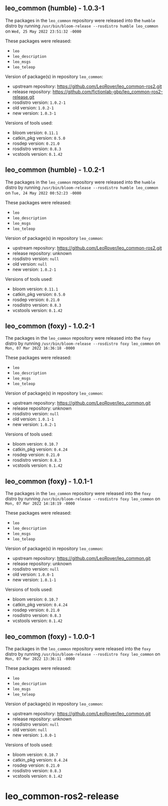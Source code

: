 ## leo_common (humble) - 1.0.3-1

The packages in the `leo_common` repository were released into the `humble` distro by running `/usr/bin/bloom-release --rosdistro humble leo_common` on `Wed, 25 May 2022 23:51:32 -0000`

These packages were released:
- `leo`
- `leo_description`
- `leo_msgs`
- `leo_teleop`

Version of package(s) in repository `leo_common`:

- upstream repository: https://github.com/LeoRover/leo_common-ros2.git
- release repository: https://github.com/fictionlab-gbp/leo_common-ros2-release.git
- rosdistro version: `1.0.2-1`
- old version: `1.0.2-1`
- new version: `1.0.3-1`

Versions of tools used:

- bloom version: `0.11.1`
- catkin_pkg version: `0.5.0`
- rosdep version: `0.21.0`
- rosdistro version: `0.8.3`
- vcstools version: `0.1.42`


## leo_common (humble) - 1.0.2-1

The packages in the `leo_common` repository were released into the `humble` distro by running `/usr/bin/bloom-release --rosdistro humble leo_common` on `Tue, 24 May 2022 00:52:23 -0000`

These packages were released:
- `leo`
- `leo_description`
- `leo_msgs`
- `leo_teleop`

Version of package(s) in repository `leo_common`:

- upstream repository: https://github.com/LeoRover/leo_common-ros2.git
- release repository: unknown
- rosdistro version: `null`
- old version: `null`
- new version: `1.0.2-1`

Versions of tools used:

- bloom version: `0.11.1`
- catkin_pkg version: `0.5.0`
- rosdep version: `0.21.0`
- rosdistro version: `0.8.3`
- vcstools version: `0.1.42`


## leo_common (foxy) - 1.0.2-1

The packages in the `leo_common` repository were released into the `foxy` distro by running `/usr/bin/bloom-release --rosdistro foxy leo_common` on `Mon, 07 Mar 2022 16:36:18 -0000`

These packages were released:
- `leo`
- `leo_description`
- `leo_msgs`
- `leo_teleop`

Version of package(s) in repository `leo_common`:

- upstream repository: https://github.com/LeoRover/leo_common.git
- release repository: unknown
- rosdistro version: `null`
- old version: `1.0.1-1`
- new version: `1.0.2-1`

Versions of tools used:

- bloom version: `0.10.7`
- catkin_pkg version: `0.4.24`
- rosdep version: `0.21.0`
- rosdistro version: `0.8.3`
- vcstools version: `0.1.42`


## leo_common (foxy) - 1.0.1-1

The packages in the `leo_common` repository were released into the `foxy` distro by running `/usr/bin/bloom-release --rosdistro foxy leo_common` on `Mon, 07 Mar 2022 14:18:19 -0000`

These packages were released:
- `leo`
- `leo_description`
- `leo_msgs`
- `leo_teleop`

Version of package(s) in repository `leo_common`:

- upstream repository: https://github.com/LeoRover/leo_common.git
- release repository: unknown
- rosdistro version: `null`
- old version: `1.0.0-1`
- new version: `1.0.1-1`

Versions of tools used:

- bloom version: `0.10.7`
- catkin_pkg version: `0.4.24`
- rosdep version: `0.21.0`
- rosdistro version: `0.8.3`
- vcstools version: `0.1.42`


## leo_common (foxy) - 1.0.0-1

The packages in the `leo_common` repository were released into the `foxy` distro by running `/usr/bin/bloom-release --rosdistro foxy leo_common` on `Mon, 07 Mar 2022 13:36:11 -0000`

These packages were released:
- `leo`
- `leo_description`
- `leo_msgs`
- `leo_teleop`

Version of package(s) in repository `leo_common`:

- upstream repository: https://github.com/LeoRover/leo_common.git
- release repository: unknown
- rosdistro version: `null`
- old version: `null`
- new version: `1.0.0-1`

Versions of tools used:

- bloom version: `0.10.7`
- catkin_pkg version: `0.4.24`
- rosdep version: `0.21.0`
- rosdistro version: `0.8.3`
- vcstools version: `0.1.42`


# leo_common-ros2-release